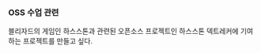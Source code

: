 ### OSS 수업 관련
블리자드의 게임인 하스스톤과 관련된 오픈소스 프로젝트인 하스스톤 덱트레커에 기여하는 프로젝트를 만들고 싶다.
<!--
**rlagustjdla/rlagustjdla** is a ✨ _special_ ✨ repository because its `README.md` (this file) appears on your GitHub profile.

Here are some ideas to get you started:

- 🔭 I’m currently working on ...
- 🌱 I’m currently learning ...
- 👯 I’m looking to collaborate on ...
- 🤔 I’m looking for help with ...
- 💬 Ask me about ...
- 📫 How to reach me: ...
- 😄 Pronouns: ...
- ⚡ Fun fact: ...
-->
